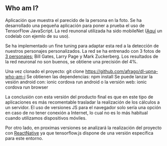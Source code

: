 
## Who am I?

Aplicación que muestra el parecido de la persona en la foto.
Se ha desarrollado una pequeña aplicación para poner a prueba el uso de TensorFlow JavaScript.
La red reunonal utilizada ha sido mobileNet ([Aquí](https://codelabs.developers.google.com/codelabs/tensorflowjs-teachablemachine-codelab/) un codelab con ejemlo de su uso).

Se ha implementado un fine tuning para adaptar esta red a la detección de nuestros personajes personalizados.
La red se ha entrenado con 3 fotos de [3 personajes](./dl-upna-who-am-i.html/src/assets/data); Bill Gates, Larry Page y Mark Zuckerberg.
Los resultados de la red neuronal no son buenos, se obtiene una precisión del 4%.

Una vez clonado el proyecto: git clone https://github.com/afrago/dl-upna-who-am-i
Se obtienen las dependencias: npm install
Se puede lanzar la vesión android con: ionic cordova run android
o la versión web: ionic cordova run browser

La conclusión con esta versión del producto final es que en este tipo de aplicaciones es más recomentable trasladar la realización de los cálculos a un servidor. El uso de versiones JS para el navegador solo sería una opción en caso de no tener conexión a Internet, lo cual no es lo más habitual cuando utilizamos dispositivos móviles.

Por otro lado, en proximas versiones se analizará la realización del proyecto con [ReactNative](https://blog.tensorflow.org/2020/02/tensorflowjs-for-react-native-is-here.html) ya que tensorflow.js dispone de una versión específica para este entorno.

